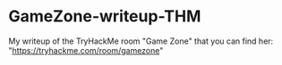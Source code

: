 # GameZone-writeup-THM
My writeup of the TryHackMe room "Game Zone" that you can find her: "https://tryhackme.com/room/gamezone"
